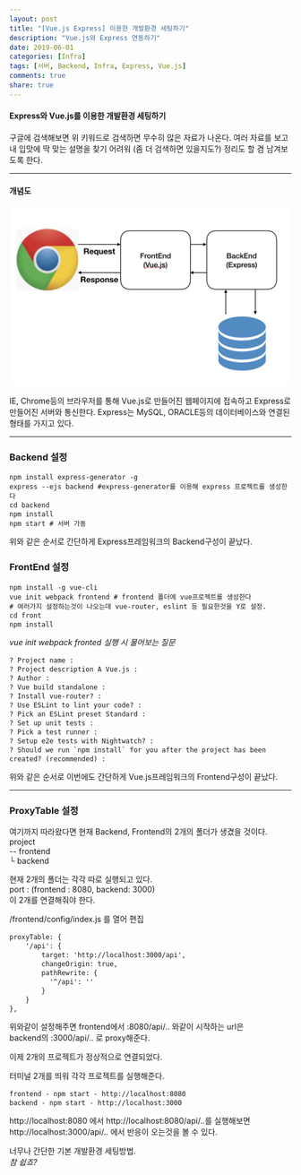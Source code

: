 ```yaml
---
layout: post
title: "[Vue.js Express] 이용한 개발환경 세팅하기"
description: "Vue.js와 Express 연동하기"
date: 2019-06-01
categories: [Infra]
tags: [서버, Backend, Infra, Express, Vue.js]
comments: true
share: true
---
```


#### Express와 Vue.js를 이용한 개발환경 세팅하기
구글에 검색해보면 위 키워드로 검색하면 무수히 많은 자료가 나온다.
여러 자료를 보고 내 입맛에 딱 맞는 설명을 찾기 어려워 (좀 더 검색하면 있을지도?)
정리도 할 겸 남겨보도록 한다.

---
#### 개념도
![image](/images/post_4/img_structure.png)

IE, Chrome등의 브라우저를 통해 Vue.js로 만들어진 웹페이지에 접속하고 Express로 만들어진 서버와 통신한다.
Express는 MySQL, ORACLE등의 데이터베이스와 연결된 형태를 가지고 있다.

---

### Backend 설정
```console
npm install express-generator -g
express --ejs backend #express-generator를 이용해 express 프로젝트를 생성한다
cd backend
npm install
npm start # 서버 가동
```

위와 같은 순서로 간단하게 Express프레임워크의 Backend구성이 끝났다.

### FrontEnd 설정
```console
npm install -g vue-cli
vue init webpack frontend # frontend 폴더에 vue프로젝트를 생성한다
# 여러가지 설정하는것이 나오는데 vue-router, eslint 등 필요한것을 Y로 설정.
cd front
npm install
``` 

_vue init webpack fronted 실행 시 물어보는 질문_
```console
? Project name :
? Project description A Vue.js : 
? Author : 
? Vue build standalone :
? Install vue-router? :
? Use ESLint to lint your code? :
? Pick an ESLint preset Standard :
? Set up unit tests : 
? Pick a test runner :
? Setup e2e tests with Nightwatch? :
? Should we run `npm install` for you after the project has been created? (recommended) :
```


위와 같은 순서로 이번에도 간단하게 Vue.js프레임워크의 Frontend구성이 끝났다.

---

### ProxyTable 설정
여기까지 따라왔다면 현재 Backend, Frontend의 2개의 폴더가 생겼을 것이다.  
project  
-- frontend    
└ backend
        
현재 2개의 폴더는 각각 따로 실행되고 있다.  
port : (frontend : 8080, backend: 3000)  
이 2개를 연결해줘야 한다.

/frontend/config/index.js 를 열어 편집
```console
proxyTable: {
    '/api': {
        target: 'http://localhost:3000/api',
        changeOrigin: true,
        pathRewrite: {
          '^/api': ''
        }
    }
},
```
위와같이 설정해주면 frontend에서 :8080/api/.. 와같이 시작하는 url은  
backend의 :3000/api/.. 로 proxy해준다.

이제 2개의 프로젝트가 정상적으로 연결되었다.

터미널 2개를 띄워 각각 프로젝트를 실행해준다.  
```console
frontend - npm start - http://localhost:8080  
backend - npm start - http://localhost:3000
```

http://localhost:8080 에서 http://localhost:8080/api/..를 실행해보면  
http://localhost:3000/api/.. 에서 반응이 오는것을 볼 수 있다.


너무나 간단한 기본 개발환경 세팅방법.  
_참 쉽죠?_